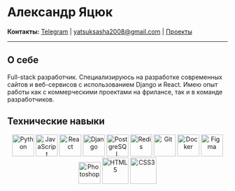 # Александр Яцюк

**Контакты:** [Telegram](https://t.me/quack3r1) | yatsuksasha2008@gmail.com | [Проекты](https://wheresite.ru)

---

## О себе

Full-stack разработчик. Специализируюсь на разработке современных сайтов и веб-сервисов с использованием Django и React. Имею опыт работы как с коммерческими проектами на фрилансе, так и в команде разработчиков.

## Технические навыки

<div align="center">
<img src="https://cdn.jsdelivr.net/gh/devicons/devicon/icons/python/python-original.svg" width="50" height="50" alt="Python"/>
<img src="https://cdn.jsdelivr.net/gh/devicons/devicon/icons/javascript/javascript-original.svg" width="50" height="50" alt="JavaScript"/>
<img src="https://cdn.jsdelivr.net/gh/devicons/devicon/icons/react/react-original.svg" width="50" height="50" alt="React"/>
<img src="https://cdn.jsdelivr.net/gh/devicons/devicon/icons/django/django-plain.svg" width="50" height="50" alt="Django"/>
<img src="https://cdn.jsdelivr.net/gh/devicons/devicon/icons/postgresql/postgresql-original.svg" width="50" height="50" alt="PostgreSQL"/>
<img src="https://cdn.jsdelivr.net/gh/devicons/devicon/icons/redis/redis-original.svg" width="50" height="50" alt="Redis"/>
<img src="https://cdn.jsdelivr.net/gh/devicons/devicon/icons/git/git-original.svg" width="50" height="50" alt="Git"/>
<img src="https://cdn.jsdelivr.net/gh/devicons/devicon/icons/docker/docker-original.svg" width="50" height="50" alt="Docker"/>
<img src="https://cdn.jsdelivr.net/gh/devicons/devicon/icons/figma/figma-original.svg" width="50" height="50" alt="Figma"/>
<img src="https://cdn.jsdelivr.net/gh/devicons/devicon/icons/photoshop/photoshop-plain.svg" width="50" height="50" alt="Photoshop"/>
<img src="https://cdn.jsdelivr.net/gh/devicons/devicon/icons/html5/html5-original.svg" width="60" height="60" alt="HTML5"/>
<img src="https://cdn.jsdelivr.net/gh/devicons/devicon/icons/css3/css3-original.svg" width="60" height="60" alt="CSS3"/>
</div>
